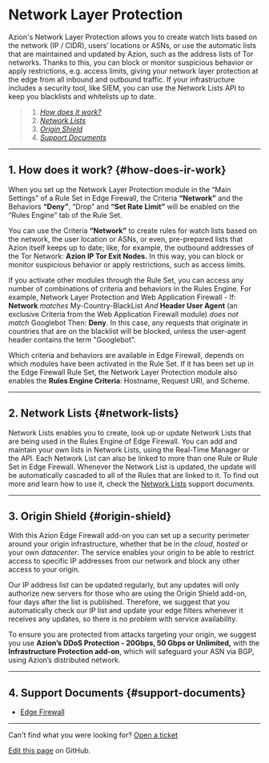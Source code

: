 # Network Layer Protection



Azion's Network Layer Protection allows you to create watch lists based on the network (IP / CIDR), users’ locations or ASNs, or use the automatic lists that are maintained and updated by Azion, such as the address lists of Tor networks. Thanks to this, you can block or monitor suspicious behavior or apply restrictions, e.g. access limits, giving your network layer protection at the edge from all inbound and outbound traffic. If your infrastructure includes a security tool, like SIEM, you can use the Network Lists API to keep you blacklists and whitelists up to date.

> 1. *[How does it work?](#how-does-it-work)*
> 2. *[Network Lists](#network-lists)*
> 3. *[Origin Shield](#origin-shield)*
> 4. *[Support Documents](#support-documents)*

---

## 1. How does it work? {#how-does-ir-work}

When you set up the Network Layer Protection module in the “Main Settings” of a Rule Set in Edge Firewall, the Criteria **“Network”** and the Behaviors **“Deny”**, “Drop” and **“Set Rate Limit”** will be enabled on the “Rules Engine” tab of the Rule Set.

You can use the Criteria **“Network”** to create rules for watch lists based on the network, the user location or ASNs, or even, pre-prepared lists that Azion itself keeps up to date; like, for example, the outbound addresses of the Tor Network: **Azion IP Tor Exit Nodes.** In this way, you can block or monitor suspicious behavior or apply restrictions, such as access limits. 

If you activate other modules through the Rule Set, you can access any number of combinations of criteria and behaviors in the Rules Engine. For example, Network Layer Protection and Web Application Firewall - If: **Network** *matches* My-Country-BlackList *And* **Header User Agent** (an exclusive Criteria from the Web Application Firewall module) *does not match* Googlebot Then: **Deny**. In this case, any requests that originate in countries that are on the blacklist will be blocked, unless the user-agent header contains the term "Googlebot".

Which criteria and behaviors are available in Edge Firewall, depends on which modules have been activated in the Rule Set. If it has been set up in the Edge Firewall Rule Set, the Network Layer Protection module also enables the **Rules Engine Criteria**: Hostname, Request URI, and Scheme.

---

## 2. Network Lists {#network-lists}

Network Lists enables you to create, look up or update Network Lists that are being used in the Rules Engine of Edge Firewall. You can add and maintain your own lists in Network Lists, using the Real-Time Manager or the API. Each Network List can also be linked to more than one Rule or Rule Set in Edge Firewall. Whenever the Network List is updated, the update will be automatically cascaded to all of the Rules that are linked to it. To find out more and learn how to use it, check the [Network Lists](https://www.azion.com/en/documentation/products/edge-firewall/network-lists) support documents.

---

## 3. Origin Shield {#origin-shield}

With this Azion Edge Firewall add-on you can set up a security perimeter around your origin infrastructure, whether that be in the *cloud*, *hosted* or your own *datacenter*. The service enables your origin to be able to restrict access to specific IP addresses from our network and block any other access to your origin.

Our IP address list can be updated regularly, but any updates will only authorize new servers for those who are using the Origin Shield add-on, four days after the list is published. Therefore, we suggest that you automatically check our IP list and update your edge filters whenever it receives any updates, so there is no problem with service availability.

To ensure you are protected from attacks targeting your origin, we suggest you use **Azion’s DDoS Protection - 20Gbps, 50 Gbps or Unlimited,** with the **Infrastructure Protection add-on**, which will safeguard your ASN via BGP, using Azion’s distributed network.

---

## 4. Support Documents {#support-documents}

- [Edge Firewall](https://www.azion.com/en/documentation/products/edge-firewall/)

---

Can't find what you were looking for? [Open a ticket](https://tickets.azion.com/)

[Edit this page](https://github.com/aziontech/docs_en/edit/master/network-layer-protection/index.md) on GitHub.
